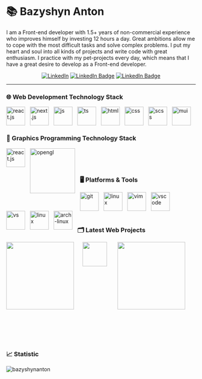 # 📚 Bazyshyn Anton

I am a Front-end developer with 1.5+ years of non-commercial experience who improves himself by investing 12 hours a day. Great ambitions allow me to cope with the most difficult tasks and solve complex problems. I put my heart and soul into all kinds of projects and write code with great enthusiasm. I practice with my pet-projects every day, which means that I have a great desire to develop as a Front-end developer.

<div align="center">
    <a href="https://www.linkedin.com/in/anton-bazyshyn-dev/"><img src="https://img.shields.io/badge/LinkedIn-blue?style=for-the-badge&logo=linkedin&logoColor=white" alt="LinkedIn"/></a>
    <a href="https://bazyshyn-dev.vercel.app/"><img src="https://custom-icon-badges.demolab.com/badge/Portfolio-gray?style=for-the-badge&logo=briefcase-business" alt="LinkedIn Badge"/></a>
    <a href="https://leetcode.com/u/bazyshyn_anton/"><img src="https://img.shields.io/badge/LeetCode-brown?style=for-the-badge&logo=leetcode&logoColor=white" alt="LinkedIn Badge"/></a>
</div>

---


### 🌐 Web Development Technology Stack

<img align="left" alt="react.js" width="50px" style="padding-right:10px;" src="https://cdn.jsdelivr.net/gh/devicons/devicon@latest/icons/react/react-original.svg" />
<img align="left" alt="next.js" width="50px" style="padding-right:10px;" src="https://cdn.jsdelivr.net/gh/devicons/devicon@latest/icons/nextjs/nextjs-original.svg" />
<img align="left" alt="js" width="50px" style="padding-right:10px;" src="https://cdn.jsdelivr.net/gh/devicons/devicon@latest/icons/javascript/javascript-original.svg" />
<img align="left" alt="ts" width="50px" style="padding-right:10px;" src="https://cdn.jsdelivr.net/gh/devicons/devicon@latest/icons/typescript/typescript-original.svg">
<img align="left" alt="html" width="50px" style="padding-right:10px;" src="https://cdn.jsdelivr.net/gh/devicons/devicon@latest/icons/html5/html5-original.svg" />
<img align="left" alt="css" width="50px" style="padding-right:10px;" src="https://cdn.jsdelivr.net/gh/devicons/devicon@latest/icons/css3/css3-original.svg" />
<img align="left" alt="scss" width="50px" style="padding-right:10px;" src="https://cdn.jsdelivr.net/gh/devicons/devicon@latest/icons/sass/sass-original.svg" />  
<img align="left" alt="mui" width="50px" style="padding-right:10px;" src="https://cdn.jsdelivr.net/gh/devicons/devicon@latest/icons/materialui/materialui-original.svg" />
<br/>  
<br/>  
<br/> 

### 🔲 Graphics Programming Technology Stack
<div>
    <img align="left" alt="react.js" width="50px" style="padding-right:10px;" src="https://cdn.jsdelivr.net/gh/devicons/devicon@latest/icons/cplusplus/cplusplus-original.svg" />
    <img align="left" alt="opengl" width="120px" style="padding-right:10px;" src="https://github.com/user-attachments/assets/a12e26f3-10c2-40dd-9b5c-221a0c5e2e02" />
</div>  
<br/>
<br/>
<br/>


### 🖥️ Platforms & Tools 
<img align="left" alt="git" width="50px" style="padding-right:10px;" src="https://cdn.jsdelivr.net/gh/devicons/devicon@latest/icons/git/git-original.svg" />  
<img align="left" alt="linux" width="50px" style="padding-right:10px;" src="https://cdn.jsdelivr.net/gh/devicons/devicon@latest/icons/vitejs/vitejs-original.svg" />
<img align="left" alt="vim" width="50px" style="padding-right:10px;" src="https://cdn.jsdelivr.net/gh/devicons/devicon@latest/icons/vim/vim-original.svg" />
<img align="left" alt="vscode" width="50px" style="padding-right:10px;" src="https://cdn.jsdelivr.net/gh/devicons/devicon@latest/icons/vscode/vscode-original.svg" />
<img align="left" alt="vs" width="50px" style="padding-right:10px;" src="https://cdn.jsdelivr.net/gh/devicons/devicon@latest/icons/visualstudio/visualstudio-original.svg" />
<img align="left" alt="linux" width="50px" style="padding-right:10px;" src="https://cdn.jsdelivr.net/gh/devicons/devicon@latest/icons/linux/linux-original.svg" />
<img align="left" alt="arch-linux" width="50px" style="padding-right:10px;" src="https://cdn.jsdelivr.net/gh/devicons/devicon@latest/icons/archlinux/archlinux-original.svg" />

<br/>  
<br/>  
<br/>  
    
# 

### 🗂️ Latest Web Projects

<div style="display:flex;">
    <a href="https://initial-d-wiki.vercel.app/">
        <img align='left' width="180px" style="padding-right:20px;" src='https://github.com/user-attachments/assets/1529943b-de24-4c1f-8f2e-72be76c6aa08' />
    </a>
    <a href="https://umbrella-corp.vercel.app/">
        <img align='left' width="65px" style="padding-right:25px;" src='https://github.com/BazyshynAnton/Umbrella.corp/assets/120124298/99c2b3b5-2fdb-404c-b683-7be8639a9d73'/>
    </a>
    <a href="https://jdmarket.vercel.app/">
        <img align='left' width="180px" style="padding-right:20px;" src='https://github.com/BazyshynAnton/JDM/assets/120124298/f70f6269-7b98-4684-bfd8-99a472041e65' />
    </a>
</div>
<br/>  
<br/>  
<br/>  
<br/>

#

### 📈 Statistic

<p><img align="left" sstyle="padding-right:10px;" src="https://github-readme-stats.vercel.app/api/top-langs?username=bazyshynanton&show_icons=true&locale=en&layout=compact" alt="bazyshynanton" /></p>
